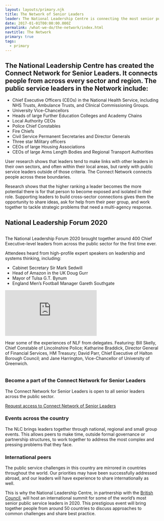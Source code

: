 ```yaml
---
layout: layouts/primary.njk
title: The Network of Senior Leaders
leader: The National Leadership Centre is connecting the most senior public sector leaders across the country and making international links to widen our network.
date: 2017-01-01T00:00:00.000Z
permalink: /what-we-do/the-network/index.html
navtitle: The Network
primary: true
tags:
  - primary
---
```


<div class="container container--sm dbl-vertical-padding">

## The National Leadership Centre has created the Connect Network for Senior Leaders. It connects people from across every sector and region. The public service leaders in the Network include:

<div class="container container--xs">

<ul class="dbl-margin">
	<li>Chief Executive Officers (CEOs) in the National Health Service, including NHS Trusts, Ambulance Trusts, and Clinical Commissioning Groups.</li>
	<li>University Vice-Chancellors</li>
	<li>Heads of large Further Education Colleges and Academy Chains</li>
	<li>Local Authority CEOs</li>
	<li>Police Chief Constables</li>
	<li>Fire Chiefs</li>
	<li>Civil Service Permanent Secretaries and Director Generals</li>
	<li>Three star Military officers</li>
	<li>CEOs of large Housing Associations</li>
	<li>CEOs of large Arms Length Bodies and Regional Transport Authorities</li>
</ul>

</div>

User research shows that leaders tend to make links with other leaders in their own sectors, and often within their local areas, but rarely with public service leaders outside of those criteria. The Connect Network connects people across these boundaries.

Research shows that the higher ranking a leader becomes the more potential there is for that person to become exposed and isolated in their role. Supporting leaders to build cross-sector connections gives them the opportunity to share ideas, ask for help from their peer group, and work together to tackle strategic problems that need a multi-agency response.

</div>

<div class="container container--wide vertical-padding">
	<div class="section-header section-header--narrow">
		<h2 class="section-header__text"><span>National Leadership Forum 2020</span></h2>
	</div>
</div>

<div class="container container-sm container--two-col">
	<div class="column">
		<p class="h3-style">The National Leadership Forum 2020 brought together around 400 Chief Executive-level leaders from across the public sector for the first time ever.</p>
		<p class="no-margin">Attendees heard from high-profile expert speakers on leadership and systems thinking, including:</p>
		<ul>
			<li>Cabinet Secretary Sir Mark Sedwill</li>
			<li>Head of Amazon in the UK Doug Gurr</li>
			<li>Mayor of Tulsa G.T. Bynum</li>
			<li>England Men’s Football Manager Gareth Southgate</li>
		</ul>
	</div>
	<div class="column">
		<div class='embed-container'>
			<iframe src="https://player.vimeo.com/video/389775874" frameborder="0" allow="autoplay; fullscreen" allowfullscreen></iframe>
		</div>
		<p class="supporting-text">Hear some of the experiences of NLF from delegates. Featuring: Bill Skelly, Chief Constable of Lincolnshire Police; Katharine Braddick, Director General of Financial Services, HM Treasury; David Parr, Chief Executive of Halton Borough Council; and Jane Harrington, Vice-Chancellor of University of Greenwich.</p>
	</div>
</div>

<div class="container container--sm dbl-vertical-padding">

### **Become a part of the Connect Network for Senior Leaders**
The Connect Network for Senior Leaders is open to all senior leaders across the public sector.

[Request access to Connect Network of Senior Leaders](https://connect.nationalleadership.gov.uk/)

### Events across the country
The NLC brings leaders together through national, regional and small group events. This allows peers to make time, outside formal governance or partnership structures, to work together to address the most complex and pressing problems that they face.

### International peers
The public service challenges in this country are mirrored in countries throughout the world. Our priorities may have been successfully addressed abroad, and our leaders will have experience to share internationally as well.

This is why the National Leadership Centre, in partnership with the [British Council](https://www.britishcouncil.org/), will host an international summit for some of the world’s most senior public service leaders in 2020. This prestigious event will bring together people from around 50 countries to discuss approaches to common challenges and share best practice.

</div>

